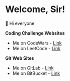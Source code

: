 # Welcome, Sir!

👋 Hi everyone

**Coding Challenge Websites**
- Me on CodeWars - [Link](https://www.codewars.com/users/Vanty)
- Me on LeetCode - [Link](https://leetcode.com/vantyartem)

**Git Web Sites**
- Me on GitLab - [Link](https://gitlab.com/vantyartem)
- Me on BitBucket - [Link](https://bitbucket.org/vantyartem)
